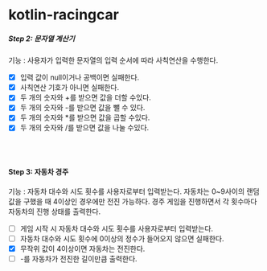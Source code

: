 # kotlin-racingcar


##### Step 2: 문자열 계산기
기능 : 사용자가 입력한 문자열의 입력 순서에 따라 사칙연산을 수행한다.
- [X] 입력 값이 null이거나 공백이면 실패한다.
- [X] 사칙연산 기호가 아니면 실패한다.
- [X] 두 개의 숫자와 +를 받으면 값을 더할 수있다.
- [X] 두 개의 숫자와 -를 받으면 값을 뺄 수 있다.
- [X] 두 개의 숫자와 *를 받으면 값을 곱할 수있다.
- [X] 두 개의 숫자와 /를 받으면 값을 나눌 수있다.

<br/>
<br/>

#### Step 3: 자동차 경주
기능 : 자동차 대수와 시도 횟수를 사용자로부터 입력받는다. 자동차는 0~9사이의 랜덤값을 구했을 때
4이상인 경우에만 전진 가능하다. 경주 게임을 진행하면서 각 횟수마다 자동차의 진행 상태를 출력한다.

- [ ] 게임 시작 시 자동차 대수와 시도 횟수를 사용자로부터 입력받는다.
- [ ] 자동차 대수와 시도 횟수에 0이상의 정수가 들어오지 않으면 실패한다.
- [X] 무작위 값이 4이상이면 자동차는 전진한다.
- [ ] \-를 자동차가 전진한 길이만큼 출력한다.
